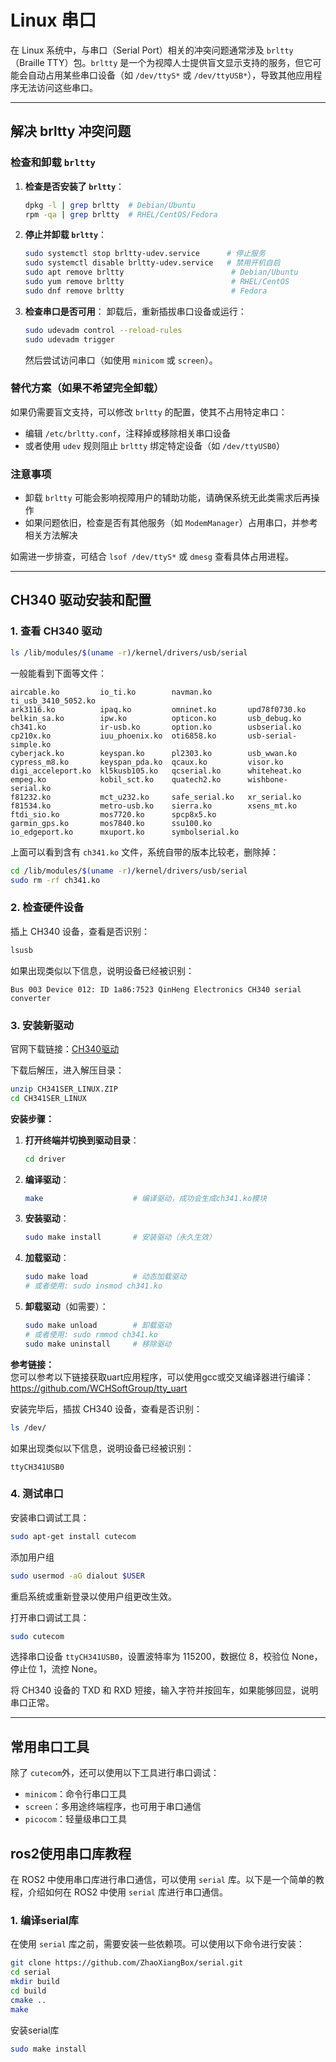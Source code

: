 # Linux 串口

在 Linux 系统中，与串口（Serial Port）相关的冲突问题通常涉及 `brltty`（Braille TTY）包。`brltty` 是一个为视障人士提供盲文显示支持的服务，但它可能会自动占用某些串口设备（如 `/dev/ttyS*` 或 `/dev/ttyUSB*`），导致其他应用程序无法访问这些串口。

---

## 解决 brltty 冲突问题

### 检查和卸载 `brltty`

1. **检查是否安装了 `brltty`**：
   ```bash
   dpkg -l | grep brltty  # Debian/Ubuntu
   rpm -qa | grep brltty  # RHEL/CentOS/Fedora
   ```

2. **停止并卸载 `brltty`**：
   ```bash
   sudo systemctl stop brltty-udev.service      # 停止服务
   sudo systemctl disable brltty-udev.service   # 禁用开机自启
   sudo apt remove brltty                        # Debian/Ubuntu
   sudo yum remove brltty                        # RHEL/CentOS
   sudo dnf remove brltty                        # Fedora
   ```

3. **检查串口是否可用**：
   卸载后，重新插拔串口设备或运行：
   ```bash
   sudo udevadm control --reload-rules
   sudo udevadm trigger
   ```
   然后尝试访问串口（如使用 `minicom` 或 `screen`）。

### 替代方案（如果不希望完全卸载）

如果仍需要盲文支持，可以修改 `brltty` 的配置，使其不占用特定串口：
- 编辑 `/etc/brltty.conf`，注释掉或移除相关串口设备
- 或者使用 `udev` 规则阻止 `brltty` 绑定特定设备（如 `/dev/ttyUSB0`）

### 注意事项

- 卸载 `brltty` 可能会影响视障用户的辅助功能，请确保系统无此类需求后再操作
- 如果问题依旧，检查是否有其他服务（如 `ModemManager`）占用串口，并参考相关方法解决

如需进一步排查，可结合 `lsof /dev/ttyS*` 或 `dmesg` 查看具体占用进程。

---

## CH340 驱动安装和配置

### 1. 查看 CH340 驱动

```bash
ls /lib/modules/$(uname -r)/kernel/drivers/usb/serial
```

一般能看到下面等文件：
```
aircable.ko         io_ti.ko        navman.ko        ti_usb_3410_5052.ko
ark3116.ko          ipaq.ko         omninet.ko       upd78f0730.ko
belkin_sa.ko        ipw.ko          opticon.ko       usb_debug.ko
ch341.ko            ir-usb.ko       option.ko        usbserial.ko
cp210x.ko           iuu_phoenix.ko  oti6858.ko       usb-serial-simple.ko
cyberjack.ko        keyspan.ko      pl2303.ko        usb_wwan.ko
cypress_m8.ko       keyspan_pda.ko  qcaux.ko         visor.ko
digi_acceleport.ko  kl5kusb105.ko   qcserial.ko      whiteheat.ko
empeg.ko            kobil_sct.ko    quatech2.ko      wishbone-serial.ko
f81232.ko           mct_u232.ko     safe_serial.ko   xr_serial.ko
f81534.ko           metro-usb.ko    sierra.ko        xsens_mt.ko
ftdi_sio.ko         mos7720.ko      spcp8x5.ko
garmin_gps.ko       mos7840.ko      ssu100.ko
io_edgeport.ko      mxuport.ko      symbolserial.ko
```

上面可以看到含有 `ch341.ko` 文件，系统自带的版本比较老，删除掉：
```bash
cd /lib/modules/$(uname -r)/kernel/drivers/usb/serial
sudo rm -rf ch341.ko
```

### 2. 检查硬件设备

插上 CH340 设备，查看是否识别：
```bash
lsusb
```

如果出现类似以下信息，说明设备已经被识别：
```
Bus 003 Device 012: ID 1a86:7523 QinHeng Electronics CH340 serial converter
```

### 3. 安装新驱动

官网下载链接：[CH340驱动](https://www.wch.cn/download/CH341SER_LINUX_ZIP.html)

下载后解压，进入解压目录：
```bash
unzip CH341SER_LINUX.ZIP
cd CH341SER_LINUX
```

**安装步骤：**

1. **打开终端并切换到驱动目录**：
   ```bash
   cd driver
   ```

2. **编译驱动**：
   ```bash
   make                    # 编译驱动，成功会生成ch341.ko模块
   ```

3. **安装驱动**：
   ```bash
   sudo make install       # 安装驱动（永久生效）
   ```

4. **加载驱动**：
   ```bash
   sudo make load          # 动态加载驱动
   # 或者使用: sudo insmod ch341.ko
   ```

5. **卸载驱动**（如需要）：
   ```bash
   sudo make unload        # 卸载驱动
   # 或者使用: sudo rmmod ch341.ko
   sudo make uninstall     # 移除驱动
   ```

**参考链接：**  
您可以参考以下链接获取uart应用程序，可以使用gcc或交叉编译器进行编译：  
https://github.com/WCHSoftGroup/tty_uart

安装完毕后，插拔 CH340 设备，查看是否识别：
```bash
ls /dev/
```

如果出现类似以下信息，说明设备已经被识别：
```
ttyCH341USB0
```

### 4. 测试串口

安装串口调试工具：
```bash
sudo apt-get install cutecom
```
添加用户组

```bash
sudo usermod -aG dialout $USER
```
重启系统或重新登录以使用户组更改生效。

打开串口调试工具：
```bash
sudo cutecom
```

选择串口设备 `ttyCH341USB0`，设置波特率为 115200，数据位 8，校验位 None，停止位 1，流控 None。

将 CH340 设备的 TXD 和 RXD 短接，输入字符并按回车，如果能够回显，说明串口正常。

---

## 常用串口工具

除了 `cutecom`外，还可以使用以下工具进行串口调试：

- `minicom`：命令行串口工具
- `screen`：多用途终端程序，也可用于串口通信
- `picocom`：轻量级串口工具

## ros2使用串口库教程

在 ROS2 中使用串口库进行串口通信，可以使用 `serial` 库。以下是一个简单的教程，介绍如何在 ROS2 中使用 `serial` 库进行串口通信。

### 1. 编译serial库
在使用 `serial` 库之前，需要安装一些依赖项。可以使用以下命令进行安装：
```bash
git clone https://github.com/ZhaoXiangBox/serial.git
cd serial
mkdir build
cd build
cmake ..
make
```
安装serial库
```bash
sudo make install
```
